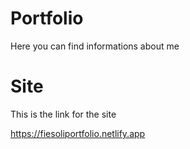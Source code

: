 # Portfolio
Here you can find informations about me

# Site
This is the link for the site

https://fiesoliportfolio.netlify.app
